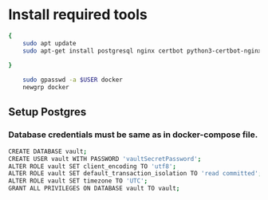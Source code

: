 # Install required tools

```bash
{
    sudo apt update
    sudo apt-get install postgresql nginx certbot python3-certbot-nginx docker.io make docker-compose -y
    
}
```
```bash
    sudo gpasswd -a $USER docker
    newgrp docker
```

## Setup Postgres
### Database credentials must be same as in docker-compose file.
```bash
CREATE DATABASE vault;
CREATE USER vault WITH PASSWORD 'vaultSecretPassword';
ALTER ROLE vault SET client_encoding TO 'utf8';
ALTER ROLE vault SET default_transaction_isolation TO 'read committed';
ALTER ROLE vault SET timezone TO 'UTC';
GRANT ALL PRIVILEGES ON DATABASE vault TO vault;
```

